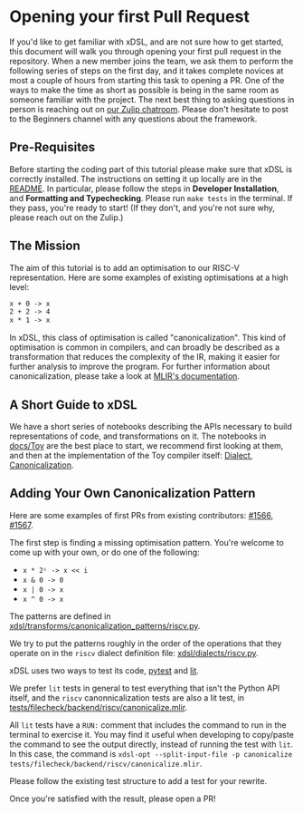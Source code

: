 # Opening your first Pull Request

If you'd like to get familiar with xDSL, and are not sure how to get started, this document will walk you through opening your first pull request in the repository.
When a new member joins the team, we ask them to perform the following series of steps on the first day, and it takes complete novices at most a couple of hours from starting this task to opening a PR.
One of the ways to make the time as short as possible is being in the same room as someone familiar with the project.
The next best thing to asking questions in person is reaching out on [our Zulip chatroom](https://xdsl.zulipchat.com).
Please don't hesitate to post to the Beginners channel with any questions about the framework.

## Pre-Requisites

Before starting the coding part of this tutorial please make sure that xDSL is correctly installed.
The instructions on setting it up locally are in the [README](README.md).
In particular, please follow the steps in **Developer Installation**, and **Formatting and Typechecking**.
Please run `make tests` in the terminal.
If they pass, you're ready to start!
(If they don't, and you're not sure why, please reach out on the Zulip.)

## The Mission

The aim of this tutorial is to add an optimisation to our RISC-V representation.
Here are some examples of existing optimisations at a high level:

``` txt
x + 0 -> x
2 + 2 -> 4
x * 1 -> x
```

In xDSL, this class of optimisation is called "canonicalization".
This kind of optimisation is common in compilers, and can broadly be described as a transformation that reduces the complexity of the IR, making it easier for further analysis to improve the program.
For further information about canonicalization, please take a look at [MLIR's documentation](https://mlir.llvm.org/docs/Canonicalization/).

## A Short Guide to xDSL

We have a short series of notebooks describing the APIs necessary to build representations of code, and transformations on it.
The notebooks in [docs/Toy](docs/Toy/) are the best place to start, we recommend first looking at them, and then at the implementation of the Toy compiler itself: [Dialect](docs/Toy/toy/dialects/toy.py), [Canonicalization](docs/Toy/toy/rewrites/optimise_toy.py).

## Adding Your Own Canonicalization Pattern

Here are some examples of first PRs from existing contributors:
[#1566](https://github.com/xdslproject/xdsl/pull/1566),
[#1567](https://github.com/xdslproject/xdsl/pull/1567).

The first step is finding a missing optimisation pattern.
You're welcome to come up with your own, or do one of the following:

- `x * 2ⁱ -> x << i`
- `x & 0 -> 0`
- `x | 0 -> x`
- `x ^ 0 -> x`

The patterns are defined in
[xdsl/transforms/canonicalization_patterns/riscv.py](xdsl/transforms/canonicalization_patterns/riscv.py).

We try to put the patterns roughly in the order of the operations that they operate on in the `riscv` dialect definition file:
[xdsl/dialects/riscv.py](xdsl/dialects/riscv.py).

xDSL uses two ways to test its code,
[pytest](https://docs.pytest.org/en/8.0.x/) and
[lit](https://llvm.org/docs/CommandGuide/lit.html).

We prefer `lit` tests in general to test everything that isn't the Python API itself, and the `riscv` canonnicalization tests are also a lit test, in
[tests/filecheck/backend/riscv/canonicalize.mlir](tests/filecheck/backend/riscv/canonicalize.mlir).

All `lit` tests have a `RUN:` comment that includes the command to run in the terminal to exercise it.
You may find it useful when developing to copy/paste the command to see the output directly, instead of running the test with `lit`.
In this case, the command is `xdsl-opt --split-input-file -p canonicalize tests/filecheck/backend/riscv/canonicalize.mlir`.

Please follow the existing test structure to add a test for your rewrite.

Once you're satisfied with the result, please open a PR!
